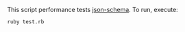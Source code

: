 This script performance tests [json-schema](https://github.com/ruby-json-schema/json-schema). To run, execute:

    ruby test.rb
